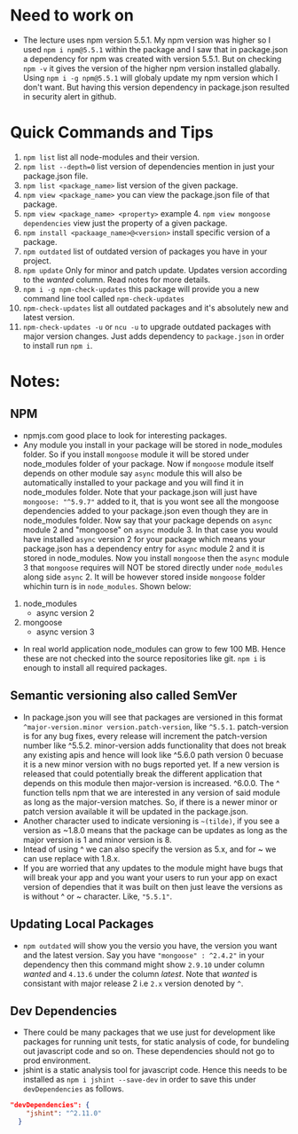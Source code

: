 # Need to work on

- The lecture uses npm version 5.5.1. My npm version was higher so I used `npm i npm@5.5.1` within the package and I saw that in package.json a dependency for npm was created with version 5.5.1. But on checking `npm -v` it gives the version of the higher npm version installed glabally. Using `npm i -g npm@5.5.1` will globaly update my npm version which I don't want. But having this version dependency in package.json resulted in security alert in github.

# Quick Commands and Tips

1. `npm list` list all node-modules and their version.
2. `npm list --depth=0` list version of dependencies mention in just your package.json file.
3. `npm list <package_name>` list version of the given package.
4. `npm view <package_name>` you can view the package.json file of that package.
5. `npm view <package_name> <property>` example 4. `npm view mongoose dependencies` view just the property of a given package.
6. `npm install <packaage_name>@<version>` install specific version of a package.
7. `npm outdated` list of outdated version of packages you have in your project.
8. `npm update` Only for minor and patch update. Updates version according to the _wanted_ column. Read notes for more details.
9. `npm i -g npm-check-updates` this package will provide you a new command line tool called `npm-check-updates`
10. `npm-check-updates` list all outdated packages and it's absolutely new and latest version.
11. `npm-check-updates -u` or `ncu -u` to upgrade outdated packages with major version changes. Just adds dependency to `package.json` in order to install run `npm i`.

# Notes:

## NPM

- npmjs.com good place to look for interesting packages.
- Any module you install in your package will be stored in node_modules folder. So if you install `mongoose` module it will be stored under node_modules folder of your package. Now if `mongoose` module itself depends on other module say `async` module this will also be automatically installed to your package and you will find it in node_modules folder. Note that your package.json will just have `mongoose: "^5.9.7"` added to it, that is you wont see all the mongoose dependencies added to your package.json even though they are in node_modules folder. Now say that your package depends on `async` module 2 and "mongoose" on `async` module 3. In that case you would have installed `async` version 2 for your package which means your package.json has a dependency entry for `async` module 2 and it is stored in node_modules. Now you install `mongoose` then the `async` module 3 that `mongoose` requires will NOT be stored directly under `node_modules` along side `async` 2. It will be however stored inside `mongoose` folder whichin turn is in `node_modules`. Shown below:

1. node_modules
   - async version 2
2. mongoose
   - async version 3

- In real world application node_modules can grow to few 100 MB. Hence these are not checked into the source repositories like git. `npm i` is enough to install all required packages.

## Semantic versioning also called SemVer

- In package.json you will see that packages are versioned in this format `^major-version.minor version.patch-version`, like `^5.5.1`. patch-version is for any bug fixes, every release will increment the patch-version number like ^5.5.2. minor-version adds functionality that does not break any existing apis and hence will look like ^5.6.0 path version 0 becuase it is a new minor version with no bugs reported yet. If a new version is released that could potentially break the different application that depends on this module then major-version is increased. ^6.0.0. The ^ function tells npm that we are interested in any version of said module as long as the major-version matches. So, if there is a newer minor or patch version available it will be updated in the package.json.
- Another character used to indicate versioning is `~(tilde)`, if you see a version as ~1.8.0 means that the package can be updates as long as the major version is 1 and minor version is 8.
- Intead of using ^ we can also specify the version as 5.x, and for ~ we can use replace with 1.8.x.
- If you are worried that any updates to the module might have bugs that will break your app and you want your users to run your app on exact version of dependies that it was built on then just leave the versions as is without ^ or ~ character. Like, `"5.5.1"`.

## Updating Local Packages

- `npm outdated` will show you the versio you have, the version you want and the latest version. Say you have `"mongoose" : ^2.4.2"` in your dependency then this command might show `2.9.10` under column _wanted_ and `4.13.6` under the column _latest_. Note that _wanted_ is consistant with major release 2 i.e `2.x` version denoted by `^`.

## Dev Dependencies

- There could be many packages that we use just for development like packages for running unit tests, for static analysis of code, for bundeling out javascript code and so on. These dependencies should not go to prod environment.
- jshint is a static analysis tool for javascript code. Hence this needs to be installed as `npm i jshint --save-dev` in order to save this under `devDependencies` as follows.

```json
"devDependencies": {
    "jshint": "^2.11.0"
  }
```
